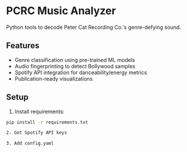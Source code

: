 # PCRC Music Analyzer  
Python tools to decode Peter Cat Recording Co.'s genre-defying sound.  

## Features  
- Genre classification using pre-trained ML models  
- Audio fingerprinting to detect Bollywood samples  
- Spotify API integration for danceability/energy metrics  
- Publication-ready visualizations  

## Setup  
1. Install requirements:  
```bash  
pip install -r requirements.txt 

2. Get Spotify API keys

3. Add config.yaml